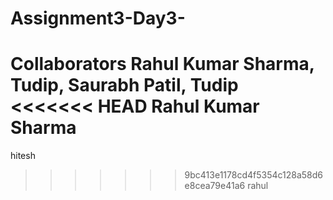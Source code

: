 # Assignment3-Day3-
Collaborators
Rahul Kumar Sharma, Tudip,
Saurabh Patil, Tudip
<<<<<<< HEAD
Rahul Kumar Sharma
=======
hitesh
>>>>>>> 9bc413e1178cd4f5354c128a58d6e8cea79e41a6
rahul